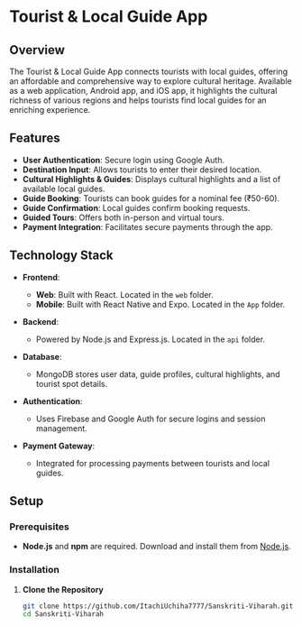 # Tourist & Local Guide App

## Overview

The Tourist & Local Guide App connects tourists with local guides, offering an affordable and comprehensive way to explore cultural heritage. Available as a web application, Android app, and iOS app, it highlights the cultural richness of various regions and helps tourists find local guides for an enriching experience.

## Features

- **User Authentication**: Secure login using Google Auth.
- **Destination Input**: Allows tourists to enter their desired location.
- **Cultural Highlights & Guides**: Displays cultural highlights and a list of available local guides.
- **Guide Booking**: Tourists can book guides for a nominal fee (₹50-60).
- **Guide Confirmation**: Local guides confirm booking requests.
- **Guided Tours**: Offers both in-person and virtual tours.
- **Payment Integration**: Facilitates secure payments through the app.

## Technology Stack

- **Frontend**:
  - **Web**: Built with React. Located in the `web` folder.
  - **Mobile**: Built with React Native and Expo. Located in the `App` folder.

- **Backend**:
  - Powered by Node.js and Express.js. Located in the `api` folder.
  
- **Database**:
  - MongoDB stores user data, guide profiles, cultural highlights, and tourist spot details.
  
- **Authentication**:
  - Uses Firebase and Google Auth for secure logins and session management.
  
- **Payment Gateway**:
  - Integrated for processing payments between tourists and local guides.

## Setup

### Prerequisites

- **Node.js** and **npm** are required. Download and install them from [Node.js](https://nodejs.org/).

### Installation

1. **Clone the Repository**

   ```bash
   git clone https://github.com/ItachiUchiha7777/Sanskriti-Viharah.git
   cd Sanskriti-Viharah
